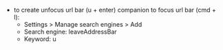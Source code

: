 - to create unfocus url bar (u + enter) companion to focus url bar (cmd + l):
	- Settings > Manage search engines > Add
	- Search engine: leaveAddressBar
	- Keyword: u